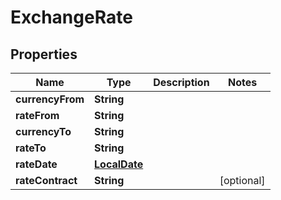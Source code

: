 
# ExchangeRate

## Properties
Name | Type | Description | Notes
------------ | ------------- | ------------- | -------------
**currencyFrom** | **String** |  | 
**rateFrom** | **String** |  | 
**currencyTo** | **String** |  | 
**rateTo** | **String** |  | 
**rateDate** | [**LocalDate**](LocalDate.md) |  | 
**rateContract** | **String** |  |  [optional]




